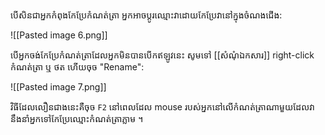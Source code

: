បើសិនជាអ្នកកំពុងកែប្រែកំណត់ត្រា អ្នកអាចប្តូរឈ្មោះវាដោយកែប្រែវានៅក្នុងចំណងជើង:

![[Pasted image 6.png]]

បើអ្នកចង់កែប្រែកំណត់ត្រាដែលអ្នកមិនបានបើកឥឡូវនេះ សូមទៅ [[សំណំុឯកសារ]] right-click កំណត់ត្រា ឬ ថត ហើយចុច "Rename":

![[Pasted image 7.png]]

វិធីដែលលឿនជាងនេះគឺចុច `F2` នៅពេលដែល mouse របស់អ្នកនៅលើកំណត់ត្រាណាមួយ​ ដែលវានឹងនាំអ្នកទៅកែប្រែឈ្មោះកំណត់ត្រាភ្លាម ។
